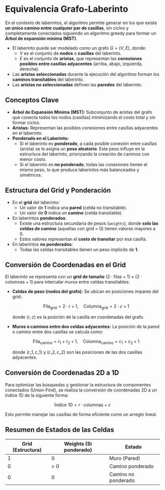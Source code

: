 # Equivalencia Grafo-Laberinto

En el contexto de laberintos, el algoritmo permite generar en los que existe **un único camino entre cualquier par de casillas**, sin ciclos y completamente conectados siguiendo un algoritmo greedy para formar un **Árbol de expansión mínima (MST)**.

* El laberinto puede ser modelado como un grafo $G = (V, E)$, donde:
  * $V$ es el conjunto de **nodos** o **casillas** del laberinto.
  * $E$ es el conjunto de **aristas**, que representan las **conexiones posibles entre casillas adyacentes** (arriba, abajo, izquierda, derecha).
* Las **aristas seleccionadas** durante la ejecución del algoritmo forman los **caminos transitables** del laberinto.
* Las **aristas no seleccionadas** definen las **paredes** del laberinto.

## Conceptos Clave

* **Árbol de Expansión Mínima (MST):**
  Subconjunto de aristas del grafo que conecta todos los nodos (casillas) minimizando el costo total y sin formar ciclos.
* **Aristas:**
  Representan las posibles conexiones entre casillas adyacentes en el laberinto.
* **Ponderado en el Laberinto:**
  * Si el laberinto es **ponderado**, a cada posible conexión entre casillas (arista) se le asigna un **peso aleatorio**.
    Este peso influye en la estructura del laberinto, priorizando la creación de caminos con menor costo.
  * Si el laberinto es **no ponderado**, todas las conexiones tienen el mismo peso, lo que produce laberintos más balanceados y simétricos.

## Estructura del Grid y Ponderación

* En el **grid** del laberinto:
  * Un valor de **1** indica una **pared** (celda no transitable).
  * Un valor de **0** indica un **camino** (celda transitable).
* En laberintos **ponderados**:
  * Existe una estructura secundaria de pesos (`weights`), donde **solo las celdas de camino** (aquellas con grid = 0) tienen valores mayores a 0.
  * Estos valores representan el **costo de transitar** por esa casilla.
* En laberintos **no ponderados**:
  * Todas las celdas transitables tienen un peso implícito de **1**.

## Conversión de Coordenadas en el Grid

El laberinto se representa con un **grid de tamaño** $(2 \cdot \text{filas} + 1) \times (2 \cdot \text{columnas} + 1)$ para intercalar muros entre celdas transitables:

* **Celdas de paso (nodos del grafo):**
  Se ubican en posiciones impares del grid:

  $$
  \text{Fila}_{\text{grid}} = 2 \cdot r + 1, \quad \text{Columna}_{\text{grid}} = 2 \cdot c + 1
  $$

  donde $(r, c)$ es la posición de la casilla en coordenadas del grafo.

* **Muros o caminos entre dos celdas adyacentes:**
  La posición de la pared o camino entre dos casillas se calcula como:

  $$
  \text{Fila}_{\text{camino}} = r_1 + r_2 + 1, \quad \text{Columna}_{\text{camino}} = c_1 + c_2 + 1
  $$

  donde $(r\_1, c\_1)$ y $(r\_2, c\_2)$ son las posiciones de las dos casillas adyacentes.

## Conversión de Coordenadas 2D a 1D

Para optimizar las búsquedas y gestionar la estructura de componentes conectados (Union-Find), se realiza la conversión de coordenadas 2D a un índice 1D de la siguiente forma:

$$
\text{Índice 1D} = r \cdot \text{columnas} + c
$$

Esto permite manejar las casillas de forma eficiente como un arreglo lineal.

## Resumen de Estados de las Celdas

| Grid (Estructura) | Weights (Si ponderado) | Estado              |
| ----------------- | ---------------------- | ------------------- |
| 1                 | 0                      | Muro (Pared)        |
| 0                 | > 0                    | Camino ponderado    |
| 0                 | 0                      | Camino no ponderado |
